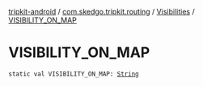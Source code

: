 [tripkit-android](../../index.md) / [com.skedgo.tripkit.routing](../index.md) / [Visibilities](index.md) / [VISIBILITY_ON_MAP](./-v-i-s-i-b-i-l-i-t-y_-o-n_-m-a-p.md)

# VISIBILITY_ON_MAP

`static val VISIBILITY_ON_MAP: `[`String`](https://kotlinlang.org/api/latest/jvm/stdlib/kotlin/-string/index.html)